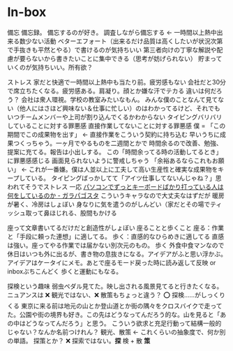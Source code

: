 # In-box
備忘
備忘録。
備忘するのが好き。
調査しながら備忘する ← 一時間以上熱中出来る数少ない活動
ベターエフォート（出来るだけ品質は高くしたいが状況次第で手抜きも平然とやる）で書けるのが気持ちいい
第三者向けの丁寧な解説や配慮が要らないから書きたいことに集中できる（思考が妨げられない）
貯まっていくのが気持ちいい。所有欲？

ストレス
家だと快適で一時間以上熱中も当たり前。疲労感もない
会社だと30分で席立ちたくなる。疲労感ある。肩凝り。顔とか嫌な汗でテカる
違いは何だろう？
  会社は衆人環視。学校の教室みたいなもん。
    みんな僕のことなんて見てない（他人にはさほど興味ない＆仕事に忙しい）のはわかってるけど、それでも
  いつチームメンバーや上司が割り込んでくるかわからない
  タイピングバリバリしていることに対する罪悪感
  直接作業してないことに対する罪悪感
    僕 = 「この期間でこの成果物を出す」 ← 直接作業をこういう契約に持ち込む
    早いうちに成果つくっちゃう。一ヶ月でやるものを二週間とかで
    時間余るので改善、勉強、提案に充てる。報告は小出しする。
    この「時間余ってる時の活動してるとき」に罪悪感感じる
    画面見られないように警戒しちゃう
    「余裕あるならこれもお願い」 ← これが一番嫌。僕は人並以上に工夫して高い生産性と確実な成果物をキープしている。
    タイピングばっかしてて「アイツ仕事してないんじゃね？」思われてそうでストレス
    一応 [パソコンでずっとキーボードばかり打っている人は何をしているのか - ガラパゴスタ](https://www.galapagosta.com/entry/2019/02/03/071400) こういうキャラなので大丈夫なはずだが
  暖房が暑く、冷房はしょぼい
  身なりに気を遣うのがしんどい（家だとその場でティッシュ取って鼻ほじれる、股間もかける

座って文章書いてるだけだと創造性がしょぼい
座ることと歩くこと
座る：作業と「手段に頼った連想」に適してる。
歩く：直感的なひらめきに適してる
直感は強い。座ってやる作業では届かない別次元のもの。
歩く
  外食中食マンなので休日はいつも外に出るが、書き物の息抜きになる。アイデアがふと思い浮かぶ。
  アイデアはケータイにメモ。あとで座るモード戻った時に読み返して反映 or inboxぶちこんどく
  歩くと運動にもなる。

探検という趣味
弱虫ペダル見てた。映し出される風景見てると行きたくなる。
ニュアンスは :x: 観光ではない、:x: 散策もちょっと違う？
:o: 探検……がしっくりくる
東京に来る前は地元の山とか登山道とか街の隅々をクロスバイクで走ってた。公園や街の境界も好き。この先はどうなってんだろう的な。山を見ると「あの中はどうなってんだろう」と思う。
こういう欲求と充足行動って結構一般的じゃない？なんか名前つけれん？
観光、散策 ← これくらいの抽象度で、何か別の単語。
探策とか？ :x: 探索ではない。**探** 検 + 散 **策**
